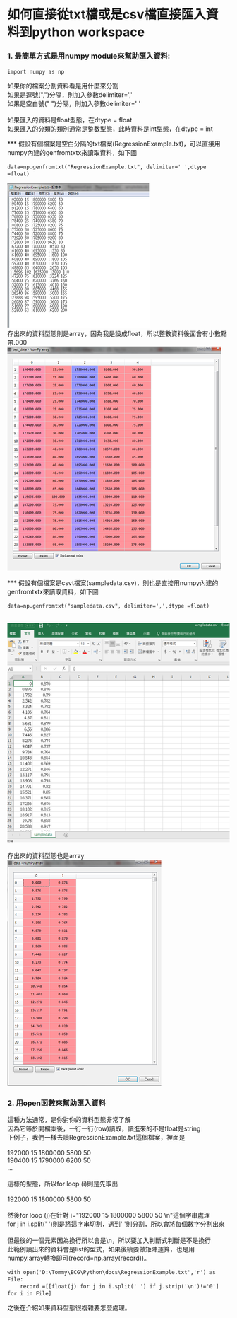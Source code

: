 
# 如何直接從txt檔或是csv檔直接匯入資料到python workspace</br>
### 1. 最簡單方式是用numpy module來幫助匯入資料:</br>
    
    import numpy as np 
    
  如果你的檔案分割資料看是用什麼來分割</br>
  如果是逗號(",")分隔，則加入參數delimiter=','</br>
  如果是空白號(" ")分隔，則加入參數delimiter=' ' </br></br>
  如果匯入的資料是float型態，在dtype = float</br>
  如果匯入的分類的類別通常是整數型態，此時資料是int型態，在dtype = int</br>

*** 假設有個檔案是空白分隔的txt檔案(RegressionExample.txt)，可以直接用numpy內建的genfromtxtx來讀取資料，如下圖</br>

    data=np.genfromtxt("RegressionExample.txt", delimiter=' ',dtype =float)
    
  ![alt tag](https://github.com/TommyHuang821/Deep-Learning-API-example/blob/master/fig/txtdata_space.png "txt型態")</br>
  存出來的資料型態則是array，因為我是設成float，所以整數資料後面會有小數點帶.000</br>
  ![alt tag](https://github.com/TommyHuang821/Deep-Learning-API-example/blob/master/fig/txtdata_space_numpy.png)</br>


*** 假設有個檔案是csvt檔案(sampledata.csv)，則也是直接用numpy內建的genfromtxtx來讀取資料，如下圖</br>

    data=np.genfromtxt("sampledata.csv", delimiter=',',dtype =float)

  </br>![alt tag](https://github.com/TommyHuang821/Deep-Learning-API-example/blob/master/fig/csvdata.png)</br>      
  存出來的資料型態也是array</br>
  ![alt tag]( https://github.com/TommyHuang821/Deep-Learning-API-example/blob/master/fig/csvdata_numpy.png)</br>
 
 
 ### 2. 用open函數來幫助匯入資料</br>
  這種方法通常，是你對你的資料型態非常了解</br>
  因為它等於開檔案後，一行一行(row)讀取，讀進來的不是float是string</br>
  下例子，我們一樣去讀RegressionExample.txt這個檔案，裡面是</br>
  </br>192000 15 1800000 5800 50</br>
  190400 15 1790000 6200 50</br>
  ...</br></br>
  這樣的型態，所以for loop (i)則是先取出</br>
  </br>192000 15 1800000 5800 50</br></br>
  然後for loop (j)在針對 i="192000 15 1800000 5800 50 \n"這個字串處理</br>
  for j in i.split(' ')則是將這字串切割，遇到' '則分割，所以會將每個數字分割出來</br>
  </br>
  但最後的一個元素因為換行所以會是\n，所以要加入判斷式判斷是不是換行</br>
  此範例讀出來的資料會是list的型式，如果後續要做矩陣運算，也是用numpy.array轉換即可(record=np.array(record))。
  
    with open('D:\Tommy\ECG\Python\docs\RegressionExample.txt','r') as File:
        record =[[float(j) for j in i.split(' ') if j.strip('\n')!='0'] for i in File]

之後在介紹如果資料型態很複雜要怎麼處理。
